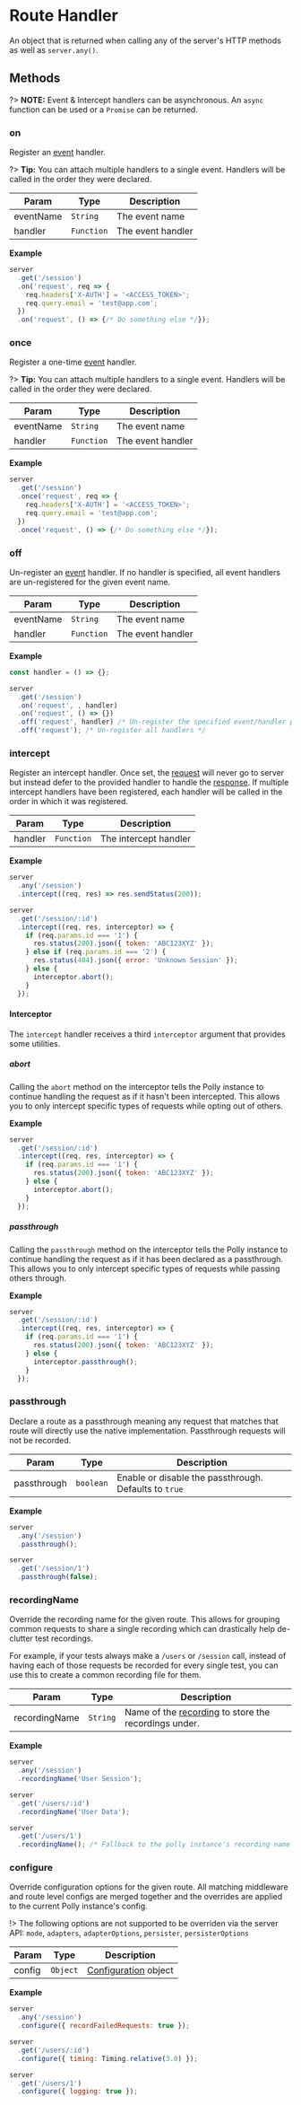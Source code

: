 # Route Handler

An object that is returned when calling any of the server's HTTP methods as well
as `server.any()`.

## Methods

?> __NOTE:__ Event & Intercept handlers can be asynchronous. An `async`
function can be used or a `Promise` can be returned.

### on

Register an [event](server/events-and-middleware) handler.

?> __Tip:__ You can attach multiple handlers to a single event. Handlers will be
called in the order they were declared.

| Param | Type | Description |
|  ---  | ---  |     ---     |
| eventName | `String` | The event name |
| handler | `Function` | The event handler |

__Example__

```js
server
  .get('/session')
  .on('request', req => {
    req.headers['X-AUTH'] = '<ACCESS_TOKEN>';
    req.query.email = 'test@app.com';
  })
  .on('request', () => {/* Do something else */});
```

### once

Register a one-time [event](server/events-and-middleware) handler.

?> __Tip:__ You can attach multiple handlers to a single event. Handlers will be
called in the order they were declared.

| Param | Type | Description |
|  ---  | ---  |     ---     |
| eventName | `String` | The event name |
| handler | `Function` | The event handler |

__Example__

```js
server
  .get('/session')
  .once('request', req => {
    req.headers['X-AUTH'] = '<ACCESS_TOKEN>';
    req.query.email = 'test@app.com';
  })
  .once('request', () => {/* Do something else */});
```

### off

Un-register an [event](server/events-and-middleware) handler. If no handler
is specified, all event handlers are un-registered for the given event name.

| Param | Type | Description |
|  ---  | ---  |     ---     |
| eventName | `String` | The event name |
| handler | `Function` | The event handler |

__Example__

```js
const handler = () => {};

server
  .get('/session')
  .on('request', , handler)
  .on('request', () => {})
  .off('request', handler) /* Un-register the specified event/handler pair */
  .off('request'); /* Un-register all handlers */
```

### intercept

Register an intercept handler. Once set, the [request](server/request) will
never go to server but instead defer to the provided handler to handle
the [response](server/response). If multiple intercept handlers have been
registered, each handler will be called in the order in which it was registered.

| Param | Type | Description |
|  ---  | ---  |     ---     |
| handler | `Function` | The intercept handler |

__Example__

```js
server
  .any('/session')
  .intercept((req, res) => res.sendStatus(200));

server
  .get('/session/:id')
  .intercept((req, res, interceptor) => {
    if (req.params.id === '1') {
      res.status(200).json({ token: 'ABC123XYZ' });
    } else if (req.params.id === '2') {
      res.status(404).json({ error: 'Unknown Session' });
    } else {
      interceptor.abort();
    }
  });
```

#### Interceptor

The `intercept` handler receives a third `interceptor` argument that provides
some utilities.

##### abort

Calling the `abort` method on the interceptor tells the Polly instance to
continue handling the request as if it hasn't been intercepted. This allows you
to only intercept specific types of requests while opting out of others.

__Example__

```js
server
  .get('/session/:id')
  .intercept((req, res, interceptor) => {
    if (req.params.id === '1') {
      res.status(200).json({ token: 'ABC123XYZ' });
    } else {
      interceptor.abort();
    }
  });
```

##### passthrough

Calling the `passthrough` method on the interceptor tells the Polly instance to
continue handling the request as if it has been declared as a passthrough.
This allows you to only intercept specific types of requests while passing
others through.

__Example__

```js
server
  .get('/session/:id')
  .intercept((req, res, interceptor) => {
    if (req.params.id === '1') {
      res.status(200).json({ token: 'ABC123XYZ' });
    } else {
      interceptor.passthrough();
    }
  });
```

### passthrough

Declare a route as a passthrough meaning any request that matches that route
will directly use the native implementation. Passthrough requests will not be
recorded.

| Param | Type | Description |
|  ---  | ---  |     ---     |
| passthrough | `boolean` | Enable or disable the passthrough. Defaults to `true` |

__Example__

```js
server
  .any('/session')
  .passthrough();

server
  .get('/session/1')
  .passthrough(false);
```

### recordingName

Override the recording name for the given route. This allows for grouping common
requests to share a single recording which can drastically help de-clutter test
recordings.

For example, if your tests always make a `/users` or `/session` call, instead of
having each of those requests be recorded for every single test, you can use
this to create a common recording file for them.

| Param | Type | Description |
|  ---  | ---  |     ---     |
| recordingName | `String` | Name of the [recording](api#recordingName) to store the recordings under. |

__Example__

```js
server
  .any('/session')
  .recordingName('User Session');

server
  .get('/users/:id')
  .recordingName('User Data');

server
  .get('/users/1')
  .recordingName(); /* Fallback to the polly instance's recording name */
```

### configure

Override configuration options for the given route. All matching middleware and route level configs are merged together and the overrides are applied to the current
Polly instance's config.

!> The following options are not supported to be overriden via the server API:
`mode`, `adapters`, `adapterOptions`, `persister`, `persisterOptions`

| Param | Type | Description |
|  ---  | ---  |     ---     |
| config | `Object` | [Configuration](configuration) object |

__Example__

```js
server
  .any('/session')
  .configure({ recordFailedRequests: true });

server
  .get('/users/:id')
  .configure({ timing: Timing.relative(3.0) });

server
  .get('/users/1')
  .configure({ logging: true });
```
